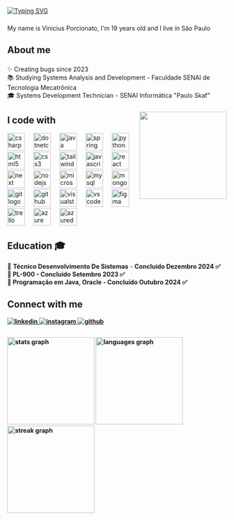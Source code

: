 [![Typing SVG](https://readme-typing-svg.herokuapp.com?font=Fira+Code&size=30&pause=1000&color=2AA889&width=435&lines=Welcome+Dev+!+%3C%2F%3E;Hello+World+!+%F0%9F%8C%8E)](https://git.io/typing-svg)

###

<p align="left">My name is Vinicius Porcionato, I'm 19 years old and I live in São Paulo</p>

###

<h2 align="left">About me</h2>

###

<p align="left">✨ Creating bugs since 2023<br> 📚 Studying Systems Analysis and Development - Faculdade SENAI de Tecnologia Mecatrônica<br>🎓 Systems Development Technician - SENAI Informática "Paulo Skaf"</p>

###

<img align="right" height="200" src="https://media3.giphy.com/media/v1.Y2lkPTc5MGI3NjExa3ZpdmJ0NHRxMWw2aGFmbjE5eHVlMHQ3emJ5Njk1b3Y3OTk3YTBzaCZlcD12MV9pbnRlcm5hbF9naWZfYnlfaWQmY3Q9cw/zhrlcZJsvQWDm/200w.webp"  />

###

<h2 align="left">I code with</h2>


<div align="left">
  <img src="https://cdn.jsdelivr.net/gh/devicons/devicon/icons/csharp/csharp-original.svg" height="40" alt="csharp logo"  />
  <img width="12" />
  <img src="https://cdn.jsdelivr.net/gh/devicons/devicon/icons/dotnetcore/dotnetcore-original.svg" height="40" alt="dotnetcore logo"  />
  <img width="12" />
  <img src="https://cdn.jsdelivr.net/gh/devicons/devicon/icons/java/java-original.svg" height="40" alt="java logo"  />
  <img width="12" />
  <img src="https://cdn.jsdelivr.net/gh/devicons/devicon/icons/spring/spring-original.svg" height="40" alt="spring logo"  />
  <img width="12" />
  <img src="https://cdn.jsdelivr.net/gh/devicons/devicon/icons/python/python-original.svg" height="40" alt="python logo"  />
  <img width="12" />
  <img src="https://cdn.jsdelivr.net/gh/devicons/devicon/icons/html5/html5-original.svg" height="40" alt="html5 logo"  />
  <img width="12" />
  <img src="https://cdn.jsdelivr.net/gh/devicons/devicon/icons/css3/css3-original.svg" height="40" alt="css3 logo"  />
  <img width="12" />
  <img src="https://cdn.jsdelivr.net/gh/devicons/devicon@latest/icons/tailwindcss/tailwindcss-original.svg" height="40" alt="tailwind logo" />
  <img width="12" />
  <img src="https://cdn.jsdelivr.net/gh/devicons/devicon/icons/javascript/javascript-original.svg" height="40" alt="javascript logo"  />
  <img width="12" />
  <img src="https://cdn.jsdelivr.net/gh/devicons/devicon/icons/react/react-original.svg" height="40" alt="react logo"  />
  <img width="12" />
  <img src="https://cdn.jsdelivr.net/gh/devicons/devicon@latest/icons/nextjs/nextjs-original.svg" height="40" alt="next logo" />
  <img width="12" />
  <img src="https://cdn.jsdelivr.net/gh/devicons/devicon/icons/nodejs/nodejs-original.svg" height="40" alt="nodejs logo"  />
  <img width="12" />
  <img src="https://cdn.jsdelivr.net/gh/devicons/devicon/icons/microsoftsqlserver/microsoftsqlserver-plain.svg" height="40" alt="microsoftsqlserver logo"  />
  <img width="12" />
  <img src="https://cdn.jsdelivr.net/gh/devicons/devicon/icons/mysql/mysql-original-wordmark.svg" height="40" alt="mysql logo"  />
  <img width="12" />
  <img src="https://cdn.jsdelivr.net/gh/devicons/devicon/icons/mongodb/mongodb-original.svg" height="40" alt="mongodb logo"  />
  <img width="12" />
  <img src="https://cdn.jsdelivr.net/gh/devicons/devicon/icons/git/git-original.svg" height="40" alt="git logo"  />
  <img width="12" />
  <img src="https://cdn.jsdelivr.net/gh/devicons/devicon/icons/github/github-original.svg" height="40" alt="github logo"  />
  <img width="12" />
  <img src="https://cdn.jsdelivr.net/gh/devicons/devicon/icons/visualstudio/visualstudio-plain.svg" height="40" alt="visualstudio logo"  />
  <img width="12" />
  <img src="https://cdn.jsdelivr.net/gh/devicons/devicon/icons/vscode/vscode-original.svg" height="40" alt="vscode logo"  />
  <img width="12" />
  <img src="https://cdn.jsdelivr.net/gh/devicons/devicon/icons/figma/figma-original.svg" height="40" alt="figma logo"  />
  <img width="12" />
  <img src="https://cdn.jsdelivr.net/gh/devicons/devicon/icons/trello/trello-plain.svg" height="40" alt="trello logo"  />
  <img width="12" />
  <img src="https://cdn.jsdelivr.net/gh/devicons/devicon/icons/azure/azure-original.svg" height="40" alt="azure logo"  />
  <img width="12" />
  <img src="https://cdn.jsdelivr.net/gh/devicons/devicon@latest/icons/azuredevops/azuredevops-original.svg" height="40" alt="azuredevops logo"/>
</div>

<h2>Education 🎓</h2> 
  
📌 <strong>Técnico Desenvolvimento De Sistemas</strong> - <strong>Concluído Dezembro 2024 ✅<strong><br>
📌 <strong>PL-900</strong> - Concluído <strong>Setembro 2023 ✅<strong><br>
📌 <strong>Programação em Java, Oracle</strong> - Concluído <strong>Outubro 2024 ✅<strong><br>

## Connect with me  
<div align="left">
<a href="https://linkedin.com/in/vinicius-porcionato/" target="_blank">
<img src=https://img.shields.io/badge/linkedin-%231E77B5.svg?&style=for-the-badge&logo=linkedin&logoColor=white alt=linkedin style="margin-bottom: 5px;" />
</a>
<a href="https://instagram.com/vn.porci_/" target="_blank">
<img src=https://img.shields.io/badge/instagram-%23000000.svg?&style=for-the-badge&logo=instagram&logoColor=white alt=instagram style="margin-bottom: 5px;" />
</a>
<a href="https://github.com/ViniciusPorcionato" target="_blank">
<img src=https://img.shields.io/badge/github-%2324292e.svg?&style=for-the-badge&logo=github&logoColor=white alt=github style="margin-bottom: 5px;" />
</a>  
</div> 

###

<div align="left">
  <img src="https://github-readme-stats.vercel.app/api?username=ViniciusPorcionato&hide_title=false&hide_rank=true&show_icons=true&include_all_commits=true&count_private=true&disable_animations=false&theme=gotham&locale=en&hide_border=true&order=1" height="200" alt="stats graph"  />
  <img src="https://github-readme-stats.vercel.app/api/top-langs?username=ViniciusPorcionato&locale=en&hide_title=false&layout=compact&card_width=320&langs_count=5&theme=gotham&hide_border=true&order=2" height="200" alt="languages graph"  />
  <img src="https://streak-stats.demolab.com?user=ViniciusPorcionato&locale=en&mode=daily&theme=gotham&hide_border=true&border_radius=5&order=3" height="200" alt="streak graph"  />
</div>
